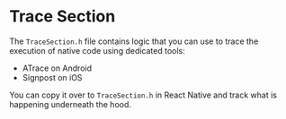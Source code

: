 # Trace Section

The `TraceSection.h` file contains logic that you can use to trace the execution of native code using dedicated tools:

- ATrace on Android
- Signpost on iOS

You can copy it over to `TraceSection.h` in React Native and track what is happening underneath the hood.
